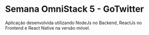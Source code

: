# Semana OmniStack 5 - GoTwitter
Aplicação desenvolvida utilizando NodeJs no Backend, ReactJs no Frontend e React Native na versão móvel.
